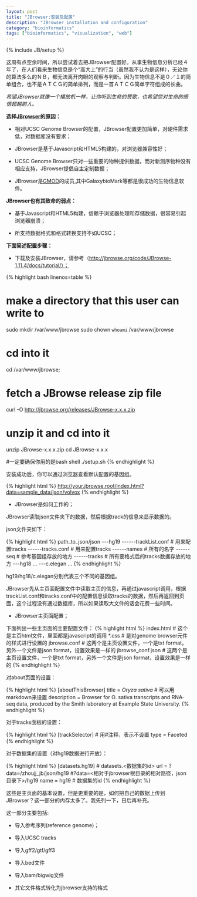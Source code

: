 ```yaml
---
layout: post
title: "JBrowser:安装及配置"
description: "JBrowser installation and configuration"
category: "bioinformatics"
tags: ["bioinformatics", "visualization", "web"]
---
```

{% include JB/setup %}

这周有点空余时间，所以尝试着去把JBrowser配置好。从事生物信息分析已经４年了，在人们看来生物信息是个“高大上”的行当（虽然我不认为是这样），无论你的算法多么的ＮＢ，都无法离开肉眼的观察与判断。因为生物信息不是０／１的简单组合，也不是ＡＴＣＧ的简单排列，而是一首ＡＴＣＧ简单字符组成的长曲。

_希望JBrowser就像一个播放机一样，让你听到生命的赞歌，也希望您对生命的感悟超越前人。_

**选择[JBrowser](http://jbrowse.org/)的原因：**

+ 相对UCSC Genome Browser的配置，JBrowser配置更加简单，对硬件需求低，对数据库没有要求；

+ JBrowser是基于Javascript和HTML5构建的，对浏览器兼容性好；

+ UCSC Genome Browser只对一些重要的物种提供数据，而对新测序物种没有相应支持，JBrowser提倡自主定制数据；

+ JBrowser是[GMOD](http://gmod.org/wiki/Main_Page)的成员,其中GalaxybioMark等都是很成功的生物信息软件。

**JBrowser也有其致命的弱点：**

+ 基于Javascript和HTML5构建，信赖于浏览器处理和存储数据，很容易引起浏览器崩溃；

+ 所支持数据格式和格式转换支持不如UCSC；


**下面简述配置步骤：**

+ 下载及安装JBrowser，请参考（http://jbrowse.org/code/JBrowse-1.11.4/docs/tutorial/）；

{% highlight bash linenos=table %}
# make a directory that this user can write to	
sudo mkdir /var/www/jbrowse 
sudo chown `whoami` /var/www/jbrowse

# cd into it
cd /var/www/jbrowse;

# fetch a JBrowse release zip file
curl -O http://jbrowse.org/releases/JBrowse-x.x.x.zip

# unzip it and cd into it
unzip JBrowse-x.x.x.zip
cd JBrowse-x.x.x

#一定要确保你用的是bash shell
./setup.sh 
{% endhighlight %}

安装成功后，你可以通过浏览器查看默认配置的基因组。

{% highlight html %}
http://your.jbrowse.root/index.html?data=sample_data/json/volvox
{% endhighlight %}

+ JBrowser是如何工作的；

JBrowser读取json文件夹下的数据，然后根据track的信息来显示数据的。

json文件夹如下：

{% highlight html %}
path_to_json/json
	---hg19
	------trackList.conf  # 用来配置tracks
	------tracks.conf     # 用来配置tracks
	------names # 所有的名字
	------seq  # 参考基因组存放的地方
	------tracks # 所有要格式后的tracks数据存放的地方
	---hg18
	...
	---c.elegan
	...
{% endhighlight %}

hg19/hg18/c.elegan分别代表三个不同的基因组。

JBrowser先从主页面配置文件中读取主页的信息，再通过javascript调用，根据trackList.conf和tracks.conf中的配置信息读取tracks的数据，然后再返回到页面，这个过程没有通过数据库，所以如果读取大文件的话会花费一些时间。


+ JBrowser主页面配置；

下面列出一些主页面的主要配置文件：
{% highlight html %}
index.html        # 这个是主页html文件，里面都是javascript的调用
*.css             # 是对genome browser元件的样式进行设置的
jbrowse.conf      # 这两个是主页设置文件，一个是txt format，另外一个文件是json format，设置效果是一样的
jbrowse_conf.json # 这两个是主页设置文件，一个是txt format，另外一个文件是json format，设置效果是一样的
{% endhighlight %}

对about页面的设置：

{% highlight html %}
[aboutThisBrowser]
title = <i>Oryza sativa</i>        # 可以用markdown来设置
description = Browser for O. sativa transcripts and RNA-seq data, produced by the Smith laboratory at Example State University.
{% endhighlight %}

对于tracks面板的设置：

{% highlight html %}
[trackSelector] # 用#注释，表示不设置
type = Faceted
{% endhighlight %}

对于数据集的设置（对hg19数据进行开放）：

{% highlight html %}
[datasets.hg19]                    # datasets.<数据集的id>
url = ?data=/zhoujj_jb/json/hg19   #?data=<相对于jbrowser根目录的相对路径，json目录下>/hg19
name = hg19                        # 数据集的id
{% endhighlight %}

这些是主页面的基本设置，但是更重要的是，如何把自己的数据上传到JBrowser？这一部分的内存太多了。我先列一下，日后再补充。

这一部分主要包括:

+ 导入参考序列(reference genome)；

+ 导入UCSC tracks

+ 导入gff2/gtf/gff3

+ 导入bed文件

+ 导入bam/bigwig文件

+ 其它文件格式转化为jbrowser支持的格式

